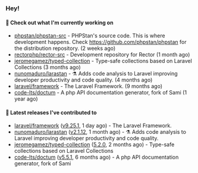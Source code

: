 ### Hey!

#### 👷 Check out what I'm currently working on

- [phpstan/phpstan-src](https://github.com/phpstan/phpstan-src) - PHPStan&#39;s source code. This is where development happens. Check https://github.com/phpstan/phpstan for the distribution repository. (2 weeks ago)
- [rectorphp/rector-src](https://github.com/rectorphp/rector-src) - Development repository for Rector (1 month ago)
- [jeromegamez/typed-collection](https://github.com/jeromegamez/typed-collection) - Type-safe collections based on Laravel Collections (3 months ago)
- [nunomaduro/larastan](https://github.com/nunomaduro/larastan) - ⚗️ Adds code analysis to Laravel improving developer productivity and code quality. (4 months ago)
- [laravel/framework](https://github.com/laravel/framework) - The Laravel Framework. (9 months ago)
- [code-lts/doctum](https://github.com/code-lts/doctum) - A php API documentation generator, fork of Sami (1 year ago)

#### 🔭 Latest releases I've contributed to

- [laravel/framework](https://github.com/laravel/framework) ([v9.25.1](https://github.com/laravel/framework/releases/tag/v9.25.1), 1 day ago) - The Laravel Framework.
- [nunomaduro/larastan](https://github.com/nunomaduro/larastan) ([v2.1.12](https://github.com/nunomaduro/larastan/releases/tag/v2.1.12), 1 month ago) - ⚗️ Adds code analysis to Laravel improving developer productivity and code quality.
- [jeromegamez/typed-collection](https://github.com/jeromegamez/typed-collection) ([5.2.0](https://github.com/jeromegamez/typed-collection/releases/tag/5.2.0), 2 months ago) - Type-safe collections based on Laravel Collections
- [code-lts/doctum](https://github.com/code-lts/doctum) ([v5.5.1](https://github.com/code-lts/doctum/releases/tag/v5.5.1), 6 months ago) - A php API documentation generator, fork of Sami
